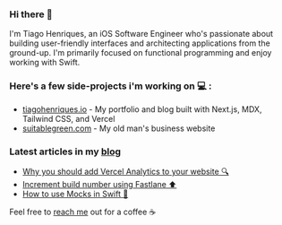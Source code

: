 ### Hi there 👋

<!--
**henriquestiagoo/henriquestiagoo** is a ✨ _special_ ✨ repository because its `README.md` (this file) appears on your GitHub profile.

Here are some ideas to get you started:

- 🔭 I’m currently working on ...
- 🌱 I’m currently learning ...
- 👯 I’m looking to collaborate on ...
- 🤔 I’m looking for help with ...
- 💬 Ask me about ...
- 📫 How to reach me: ...
- 😄 Pronouns: ...
- ⚡ Fun fact: ...
-->

I'm Tiago Henriques, an iOS Software Engineer who's passionate about building user-friendly interfaces and architecting applications from the ground-up. I'm primarily focused on functional programming and enjoy working with Swift.

### Here's a few side-projects i'm working on 💻 :

* [tiagohenriques.io](https://tiagohenriques.vercel.app) - My portfolio and blog built with Next.js, MDX, Tailwind CSS, and Vercel
* [suitablegreen.com](https://suitablegreen.com) - My old man's business website

### Latest articles in my [blog](https://tiagohenriques.vercel.app/)
* [Why you should add Vercel Analytics to your website 🔍](https://tiagohenriques.vercel.app/blog/why-you-should-enable-vercel-analytics)
* [Increment build number using Fastlane ⬆️](https://tiagohenriques.vercel.app/blog/increment-build-number-using-fastlane)
* [How to use Mocks in Swift 🚧](https://tiagohenriques.vercel.app/blog/how-to-use-mocks-in-swift)

Feel free to [reach me](mailto:th.tk@hotmail.com) out for a coffee ☕
